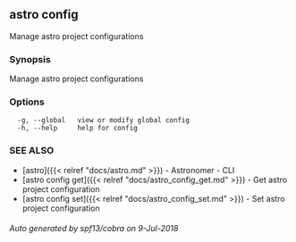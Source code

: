 ## astro config

Manage astro project configurations

### Synopsis

Manage astro project configurations

### Options

```
  -g, --global   view or modify global config
  -h, --help     help for config
```

### SEE ALSO

* [astro]({{< relref "docs/astro.md" >}})	 - Astronomer - CLI
* [astro config get]({{< relref "docs/astro_config_get.md" >}})	 - Get astro project configuration
* [astro config set]({{< relref "docs/astro_config_set.md" >}})	 - Set astro project configuration

###### Auto generated by spf13/cobra on 9-Jul-2018

